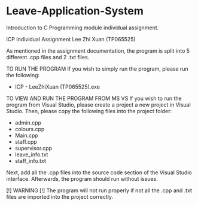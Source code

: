 # Leave-Application-System
Introduction to C Programming module individual assignment.

ICP Individual Assignment
Lee Zhi Xuan (TP065525)


As mentioned in the assignment documentation, the program is split into 5 different .cpp files and 2 .txt files.


TO RUN THE PROGRAM
If you wish to simply run the program, please run the following:
- ICP - LeeZhiXuan (TP065525).exe


TO VIEW AND RUN THE PROGRAM FROM MS VS
If you wish to run the program from Visual Studio, please create a project a new project in Visual Studio. Then, please copy the following files into the project folder:
- admin.cpp
- colours.cpp
- Main.cpp
- staff.cpp
- supervisor.cpp
- leave_info.txt
- staff_info.txt

Next, add all the .cpp files into the source code section of the Visual Studio interface. Afterwards, the program should run without issues.


[!] WARNING [!]
The program will not run properly if not all the .cpp and .txt files are imported into the project correctly.
